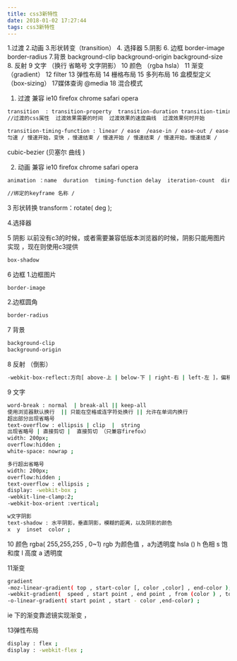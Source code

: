```yaml
---
title: css3新特性
date: 2018-01-02 17:27:44
tags: css3新特性
---
```

1.过渡 2.动画 3.形状转变（transition） 4. 选择器  5.阴影 6. 边框 border-image   border-radius 
7.背景 background-clip  background-origin  background-size  8. 反射  9 文字 （换行  省略号   文字阴影）
10 颜色 （rgba  hsla） 11 渐变（gradient） 12 filter   13  弹性布局  14 栅格布局 15 多列布局  16 盒模型定义（box-sizing）
17媒体查询  @media   18  混合模式  


1. 过渡  兼容   ie10   firefox chrome safari  opera
``` bash
transition  : transition-property  transition-duration transition-timing-function transition-delay 
//过渡的css属性  过渡效果需要的时间  过渡效果的速度曲线  过渡效果何时开始

transition-timing-function : linear / ease  /ease-in / ease-out / ease-in-out / cubic-bezier(n,n,n,n)  n [0,1]
匀速 / 慢速开始，变快 ，慢速结束 / 慢速开始 / 慢速结束 / 慢速开始，慢速结束 /  

``` 
cubic-bezier (贝塞尔 曲线 )

2. 动画   兼容   ie10   firefox chrome safari  opera
``` bash
animation ：name  duration  timing-function delay  iteration-count  direction  ;

//绑定的keyframe 名称 /
``` 

3 形状转换
transform：rotate( deg );


4.选择器


5 阴影
以前没有c3的时候，或者需要兼容低版本浏览器的时候，阴影只能用图片实现 ，现在则使用c3提供
``` bash
box-shadow
``` 
6 边框
1.边框图片
``` bash
border-image
``` 
2.边框圆角
``` bash
border-radius
``` 
7 背景
``` bash
background-clip
background-origin
``` 
8 反射 （倒影）
``` bash
-webkit-box-reflect:方向[ above-上 | below-下 | right-右 | left-左 ]，偏移量，遮罩图片
``` 
9 文字
``` bash
word-break : normal  | break-all || keep-all 
使用浏览器默认换行  || 只能在空格或连字符处换行 || 允许在单词内换行
超出部分出现省略号 
text-overflow : ellipsis | clip  |  string 
出现省略号 | 直接剪切 |  直接剪切 （只兼容firefox）
width: 200px;
overflow:hidden ;
white-space: nowrap ;

多行超出省略号
width: 200px;
overflow:hidden ;
text-overflow : ellipsis ;
display: -webkit-box ;
-webkit-line-clamp:2;
-webkit-box-orient :vertical;

w文字阴影 
text-shadow : 水平阴影，垂直阴影，模糊的距离，以及阴影的颜色 
x  y  inset  color ;
``` 
10 颜色 
rgba( 255,255,255 , 0~1)   rgb 为颜色值 ，a为透明度
hsla () h 色相  s  饱和度  l 高度 a 透明度

11渐变 
``` bash
gradient 
-moz-linear-gradient( top , start-color [, color ,color] , end-color );
-webkit-gradient(  speed , start point , end point , from (color ) , to ( color ))
-o-linear-gradient( start point , start - color ,end-color) ; 
``` 
ie 下的渐变靠滤镜实现渐变 ，

13弹性布局 
``` bash
display : flex ;
display : -webkit-flex ;
``` 





 